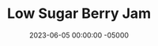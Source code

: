 ---
layout: post
title:  "Low Sugar Berry Jam"
date:   2023-06-05 00:00:00 -05000
categories: 
- Recipes
- Sweet Spreads
permalink: /recipes/berry-jam
image: /assets/Food/Sweet Spreads/Berry Jam/berry-jam.jpg
ing: jam-ing
facts: jam-facts
section1: 
start2: 
section2: 
start3: 
section3: 
start4: 
section4: 
start5: 
section5: 
Prep: 10
Rest: 
Cook: 20
Source1: https://www.youtube.com/watch?v=N5KhL0Al9vE&t=1s
Source2: 
whisk: https://s.samsungfood.com/sQGWG
tags: 
- jam
- jelly
- blueberry
- raspberry
- blackberry
- unsweetened applesauce
- pbj
- pb&j
- preserve
- maple syrup
- homey
- frozen berry
Description: As you probably know by now, I love a good PBJ with a low sugar jam. This simple berry jam makes use of extra fresh blackberries or raspberries that you probably picked up at a farmers market. The pectin in the apples helps thicken it and make it slightly sweeter, and the little maple syrup really rounds out the flavors. Each serving is about 1 tbsp, or 19g.  For a chia seed version with strawberries, be sure to make my <a href="strawberry-chia-jam">Strawberry Chia Jam</a>, or pair it with <a href="natural-peanut-butter">Homemade Natural Nut Butter</a> for the classic PB&J combination
Instructions: 
- To a 10” pan, add the berries and maple syrup. Mash with a potato masher<br><br>

- Over medium heat, add in applesauce, and bring to light simmer. Cook for an additional 2-3 minutes<br><br>

- In a small bowl, mix together oat flour and water to create a slurry, and slowly add to the jam while stirring to avoid clumps. Cook for another 2-3 minutes<br><br>

- Squeeze in some lemon juice at the end to help preserve it<br><br>

- Remove from heat, transfer to a container, and let cool at room temperature for half an hour before moving to the fridge
---